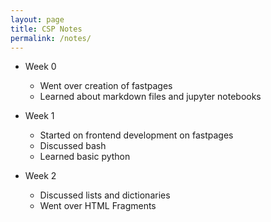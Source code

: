 ```yaml
---
layout: page
title: CSP Notes
permalink: /notes/
---
```


- Week 0
    - Went over creation of fastpages
    - Learned about markdown files and jupyter notebooks

- Week 1
    - Started on frontend development on fastpages
    - Discussed bash
    - Learned basic python

- Week 2
    - Discussed lists and dictionaries
    - Went over HTML Fragments
